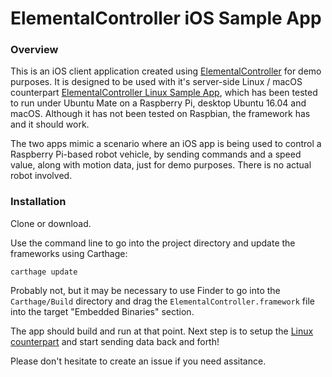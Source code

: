 # ElementalController iOS Sample App
### Overview
This is an iOS client application created using [ElementalController](https://github.com/robreuss/ElementalController) for demo purposes.  It is designed to be used with it's server-side Linux / macOS counterpart [ElementalController Linux Sample App](https://github.com/robreuss/ElementalController_Linux_Sample.git), which has been tested to run under Ubuntu Mate on a Raspberry Pi, desktop Ubuntu 16.04 and macOS.  Although it has not been tested on Raspbian, the framework has and it should work.    

The two apps mimic a scenario where an iOS app is being used to control a Raspberry Pi-based robot vehicle, by sending commands and a speed value, along with motion data, just for demo purposes.  There is no actual robot involved.

### Installation
Clone or download.

Use the command line to go into the project directory and update the frameworks using Carthage:

```
carthage update
```

Probably not, but it may be necessary to use Finder to go into the `Carthage/Build` directory and drag the `ElementalController.framework` file into the target "Embedded Binaries" section.

The app should build and run at that point.  Next step is to setup the [Linux counterpart](https://github.com/robreuss/ElementalController_Linux_Sample.git) and start sending data back and forth!

Please don't hesitate to create an issue if you need assitance.  